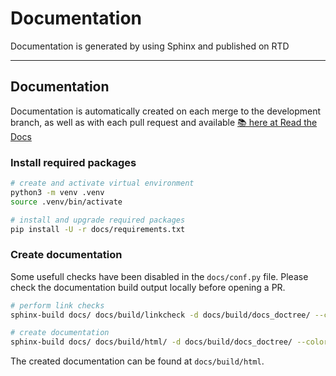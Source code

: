 # Documentation

Documentation is generated by using Sphinx and published on RTD

---------------

## Documentation

Documentation is automatically created on each merge to the development
branch, as well as with each pull request and available
[📚 here at Read the Docs][ref-rtd-micropython-ds1307]

### Install required packages

```bash
# create and activate virtual environment
python3 -m venv .venv
source .venv/bin/activate

# install and upgrade required packages
pip install -U -r docs/requirements.txt
```

### Create documentation

Some usefull checks have been disabled in the `docs/conf.py` file. Please
check the documentation build output locally before opening a PR.

```bash
# perform link checks
sphinx-build docs/ docs/build/linkcheck -d docs/build/docs_doctree/ --color -blinkcheck -j auto -W

# create documentation
sphinx-build docs/ docs/build/html/ -d docs/build/docs_doctree/ --color -bhtml -j auto -W
```

The created documentation can be found at `docs/build/html`.

<!-- Links -->
[ref-rtd-micropython-ds1307]: https://micropython-ds1307.readthedocs.io/en/latest/
